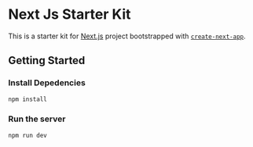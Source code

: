 # Next Js Starter Kit

This is a starter kit for [Next.js](https://nextjs.org/) project bootstrapped with [`create-next-app`](https://github.com/vercel/next.js/tree/canary/packages/create-next-app).

## Getting Started

### Install Depedencies

```bash
npm install
```

### Run the server

```bash
npm run dev
```
